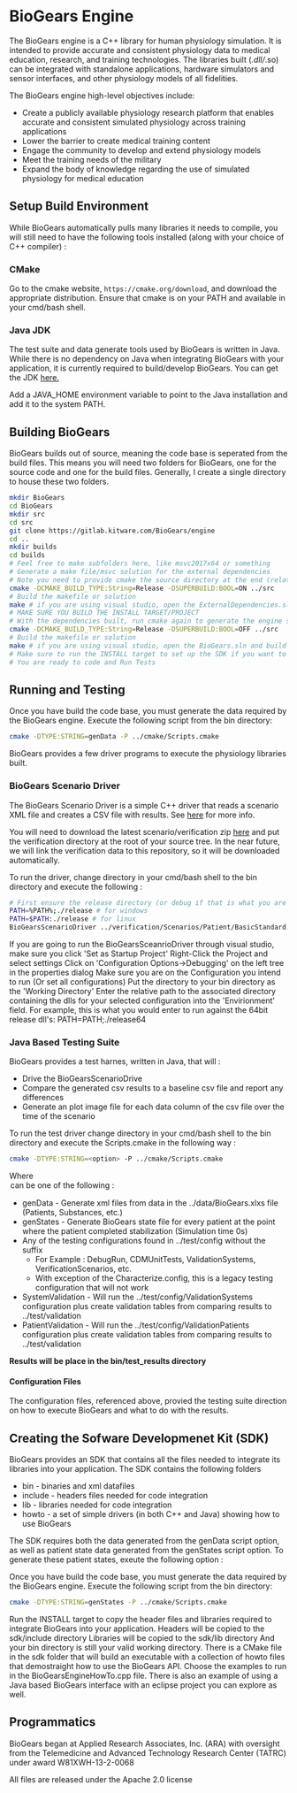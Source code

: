 BioGears Engine 
===============

The BioGears engine is a C++ library for human physiology simulation.
It is intended to provide accurate and consistent physiology data to medical education, research, and training technologies. 
The libraries built (*.dll/*.so) can be integrated with standalone applications, hardware simulators and sensor interfaces, and other physiology models of all fidelities.

The BioGears engine high-level objectives include:
-   Create a publicly available physiology research platform that
    enables accurate and consistent simulated physiology across training
    applications
-   Lower the barrier to create medical training content
-   Engage the community to develop and extend physiology models
-   Meet the training needs of the military
-   Expand the body of knowledge regarding the use of simulated
    physiology for medical education


## Setup Build Environment

While BioGears automatically pulls many libraries it needs to compile, 
you will still need to have the following tools installed (along with your choice of C++ compiler) :

### CMake
Go to the cmake website, `https://cmake.org/download`, and download the appropriate distribution.
Ensure that cmake is on your PATH and available in your cmd/bash shell.

### Java JDK

The test suite and data generate tools used by BioGears is written in Java.
While there is no dependency on Java when integrating BioGears with your application, it is currently required to build/develop BioGears.
You can get the JDK <a href="http://www.oracle.com/technetwork/java/javase/downloads/index.html">here.</a> 

Add a JAVA_HOME environment variable to point to the Java installation and add it to the system PATH. 

## Building BioGears

BioGears builds out of source, meaning the code base is seperated from the build files.
This means you will need two folders for BioGears, one for the source code and one for the build files.
Generally, I create a single directory to house these two folders.

~~~~~~~~~~~~~~~~~~~~~~~~~~~~~~~~~~bash
mkdir BioGears
cd BioGears
mkdir src
cd src
git clone https://gitlab.kitware.com/BioGears/engine
cd ..
mkdir builds
cd builds
# Feel free to make subfolders here, like msvc2017x64 or something
# Generate a make file/msvc solution for the external dependencies
# Note you need to provide cmake the source directory at the end (relative or absolute)
cmake -DCMAKE_BUILD_TYPE:String=Release -DSUPERBUILD:BOOL=ON ../src
# Build the makefile or solution
make # if you are using visual studio, open the ExternalDependencies.sln and build the Release configuration
# MAKE SURE YOU BUILD THE INSTALL TARGET/PROJECT
# With the dependencies built, run cmake again to generate the engine solution/makefile
cmake -DCMAKE_BUILD_TYPE:String=Release -DSUPERBUILD:BOOL=OFF ../src
# Build the makefile or solution
make # if you are using visual studio, open the BioGears.sln and build the Release configuration
# Make sure to run the INSTALL target to set up the SDK if you want to use it
# You are ready to code and Run Tests
~~~~~~~~~~~~~~~~~~~~~~~~~~~~~~~~~~~~~~~~~~~~~~~~

## Running and Testing

Once you have build the code base, you must generate the data required by the BioGears engine.
Execute the following script from the bin directory:

~~~~~~~~~~~~~~~~~~~~~~~~~~~~~~~~~~~~~~~~~~~~~~~~~~~~~~~~~bash
cmake -DTYPE:STRING=genData -P ../cmake/Scripts.cmake
~~~~~~~~~~~~~~~~~~~~~~~~~~~~~~~~~~~~~~~~~~~~~~~~~~~~~~~~~

BioGears provides a few driver programs to execute the physiology libraries built.

### BioGears Scenario Driver

The BioGears Scenario Driver is a simple C++ driver that reads a scenario XML file and creates a CSV file with results.
See <a href="https://biogearsengine.com/documentation/_scenario_x_m_l_file.html">here</a> for more info.

You will need to download the latest scenario/verification zip <a href="https://github.com/BioGearsEngine/Engine/releases/download/6.1.1-beta/BioGears_6.1.1-beta-verification-all.zip">here</a> and put the verification directory at the root of your source tree.
In the near future, we will link the verification data to this repository, so it will be downloaded automatically.

To run the driver, change directory in your cmd/bash shell to the bin directory and execute the following :
~~~~~~~~~~~~~~~~~~~~~~~~~~~~~~~~~~~~~~~~~~~~~~~~~~~~~~~~~~~~~~~~~~~~~~~~~~~bash
# First ensure the release directory (or debug if that is what you are running) is on your path
PATH=%PATH%;./release # for windows
PATH=$PATH:./release # for linux
BioGearsScenarioDriver ../verification/Scenarios/Patient/BasicStandard.xml 
~~~~~~~~~~~~~~~~~~~~~~~~~~~~~~~~~~~~~~~~~~~~~~~~~~~~~~~~~~~~~~~~~~~~~~~~~~~

If you are going to run the BioGearsSceanrioDriver through visual studio, make sure you click 'Set as Startup Project'
Right-Click the Project and select settings
Click on 'Configuration Options->Debugging' on the left tree in the properties dialog
Make sure you are on the Configuration you intend to run (Or set all configurations)
Put the directory to your bin directory as the 'Working Directory'
Enter the relative path to the associated directory containing the dlls for your selected configuration into the 'Envirionment' field.
For example, this is what you would enter to run against the 64bit release dll's: PATH=PATH;./release64

### Java Based Testing Suite

BioGears provides a test harnes, written in Java, that will :
- Drive the BioGearsScenarioDrive
- Compare the generated csv results to a baseline csv file and report any differences
- Generate an plot image file for each data column of the csv file over the time of the scenario

To run the test driver change directory in your cmd/bash shell to the bin directory and execute the Scripts.cmake in the following way :
~~~~~~~~~~~~~~~~~~~~~~~~~~~~~~~~~~~~~~~~~~~~~~~~~~~~~~~bash
cmake -DTYPE:STRING=<option> -P ../cmake/Scripts.cmake 
~~~~~~~~~~~~~~~~~~~~~~~~~~~~~~~~~~~~~~~~~~~~~~~~~~~~~~~

Where <option> can be one of the following :
- genData - Generate xml files from data in the ../data/BioGears.xlxs file (Patients, Substances, etc.)
- genStates - Generate BioGears state file for every patient at the point where the patient completed stabilization (Simulation time 0s)
- Any of the testing configurations found in ../test/config without the suffix
  - For Example : DebugRun, CDMUnitTests, ValidationSystems, VerificationScenarios, etc.
  - With exception of the Characterize.config, this is a legacy testing configuration that will not work  
- SystemValidation - Will run the ../test/config/ValidationSystems configuration plus create validation tables from comparing results to ../test/validation
- PatientValidation - Will run the ../test/config/ValidationPatients configuration plus create validation tables from comparing results to ../test/validation

<b>Results will be place in the bin/test_results directory </b>

#### Configuration Files

The configuration files, referenced above, provied the testing suite direction on how to execute BioGears and what to do with the results.


## Creating the Sofware Developmenet Kit (SDK)

BioGears provides an SDK that contains all the files needed to integrate its libraries into your application.
The SDK contains the following folders
- bin - binaries and xml datafiles
- include - headers files needed for code integration
- lib - libraries needed for code integration
- howto - a set of simple drivers (in both C++ and Java) showing how to use BioGears

The SDK requires both the data generated from the genData script option, as well as patient state data generated from the genStates script option.
To generate these patient states, exeute the following option :

Once you have build the code base, you must generate the data required by the BioGears engine.
Execute the following script from the bin directory:

~~~~~~~~~~~~~~~~~~~~~~~~~~~~~~~~~~~~~~~~~~~~~~~~~~~~~~~~~bash
cmake -DTYPE:STRING=genStates -P ../cmake/Scripts.cmake
~~~~~~~~~~~~~~~~~~~~~~~~~~~~~~~~~~~~~~~~~~~~~~~~~~~~~~~~~

Run the INSTALL target to copy the header files and libraries required to integrate BioGears into your application.
Headers will be copied to the sdk/include directory
Libraries will be copied to the sdk/lib directory
And your bin directory is still your valid working directory.
There is a CMake file in the sdk folder that will build an executable with a collection of howto
files that demostraight how to use the BioGears API. Choose the examples to run in the BioGearsEngineHowTo.cpp file.
There is also an example of using a Java based BioGears interface with an eclipse project you can explore as well.

## Programmatics

BioGears began at Applied Research Associates, Inc. (ARA) with oversight from 
the Telemedicine and Advanced Technology Research Center (TATRC) under award W81XWH-13-2-0068

All files are released under the Apache 2.0 license
